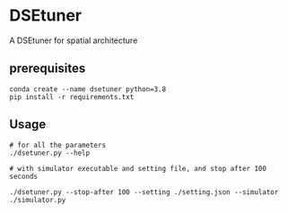 # DSEtuner
A DSEtuner for spatial architecture 

## prerequisites

```shell
conda create --name dsetuner python=3.8
pip install -r requirements.txt
```

## Usage

```shell
# for all the parameters
./dsetuner.py --help
```


```shell
# with simulator executable and setting file, and stop after 100 seconds

./dsetuner.py --stop-after 100 --setting ./setting.json --simulator ./simulator.py
```
